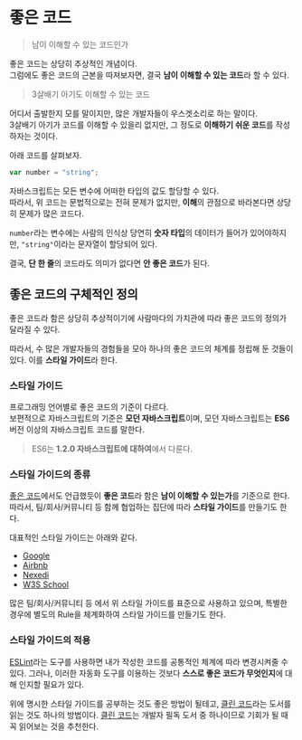 # 좋은 코드
> 남이 이해할 수 있는 코드인가

좋은 코드는 상당히 추상적인 개념이다.  
그럼에도 좋은 코드의 근본을 따져보자면, 결국 **남이 이해할 수 있는 코드**라 할 수 있다.

> 3살배기 아기도 이해할 수 있는 코드

어디서 출발한지 모를 말이지만, 많은 개발자들이 우스겟소리로 하는 말이다.  
3살배기 아기가 코드를 이해할 수 있을리 없지만, 그 정도로 **이해하기 쉬운 코드**를 작성하자는 것이다.

아래 코드를 살펴보자.
```js
var number = "string";
```
자바스크립트는 모든 변수에 어떠한 타입의 값도 할당할 수 있다.  
따라서, 위 코드는 문법적으로는 전혀 문제가 없지만, **이해**의 관점으로 바라본다면 상당히 문제가 많은 코드다.

```number```라는 변수에는 사람의 인식상 당연히 **숫자 타입**의 데이터가 들어가 있어야하지만, ```"string"```이라는 문자열이 할당되어 있다.

결국, **단 한 줄**의 코드라도 의미가 없다면 **안 좋은 코드**가 된다.

## 좋은 코드의 구체적인 정의
좋은 코드라 함은 상당히 추상적이기에 사람마다의 가치관에 따라 좋은 코드의 정의가 달라질 수 있다.

따라서, 수 많은 개발자들의 경험들을 모아 하나의 좋은 코드의 체계를 정립해 둔 것들이 있다. 이를 **스타일 가이드**라 한다.

### 스타일 가이드
프로그래밍 언어별로 좋은 코드의 기준이 다르다.  
보편적으로 자바스크립트의 기준은 **모던 자바스크립트**이며, 모던 자바스크립트는 **ES6** 버전 이상의 자바스크립트 코드를 말한다.

> ES6는 **1.2.0 자바스크립트에 대하여**에서 다룬다.

### 스타일 가이드의 종류
<a href="#좋은-코드">좋은 코드</a>에서도 언급했듯이 **좋은 코드**라 함은 **남이 이해할 수 있는가**를 기준으로 한다. 따라서, 팀/회사/커뮤니티 등 함께 협업하는 집단에 따라 **스타일 가이드**를 만들기도 한다.

대표적인 스타일 가이드는 아래와 같다.
* [Google](https://google.github.io/styleguide/jsguide.html)
* [Airbnb](https://github.com/airbnb/javascript)
* [Nexedi](https://www.nexedi.com/Javascript-Naming_Conventions)
* [W3S School](https://www.w3schools.com/js/js_conventions.asp)

많은 팀/회사/커뮤니티 등 에서 위 스타일 가이드를 표준으로 사용하고 있으며, 특별한 경우에 별도의 Rule을 체계화하여 스타일 가이드를 만들기도 한다.

### 스타일 가이드의 적용
[ESLint](https://eslint.org/docs/user-guide/getting-started)라는 도구를 사용하면 내가 작성한 코드를 공통적인 체계에 따라 변경시켜줄 수 있다. 그러나, 이러한 자동화 도구를 이용하는 것보다 **스스로 좋은 코드가 무엇인지**에 대해 인지할 필요가 있다.

위에 명시한 스타일 가이드를 공부하는 것도 좋은 방법이 될테고, [클린 코드](http://m.yes24.com/Goods/Detail/11681152)라는 도서를 읽는 것도 하나의 방법이다. [클린 코드](http://m.yes24.com/Goods/Detail/11681152)는 개발자 필독 도서 중 하나이므로 기회가 될 때 꼭 읽어보는 것을 추천한다.